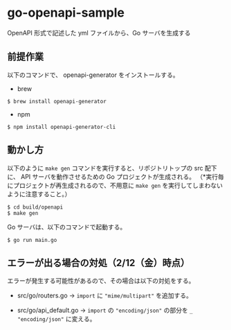 # go-openapi-sample
OpenAPI 形式で記述した yml ファイルから、Go サーバを生成する

## 前提作業
以下のコマンドで、 openapi-generator をインストールする。

- brew
```
$ brew install openapi-generator
```

- npm
```
$ npm install openapi-generator-cli
```

## 動かし方
以下のように `make gen` コマンドを実行すると、リポジトリトップの src 配下に、 API サーバを動作させるための Go プロジェクトが生成される。
（*実行毎にプロジェクトが再生成されるので、不用意に `make gen` を実行してしまわないように注意すること。）

```
$ cd build/openapi
$ make gen
```

Go サーバは、以下のコマンドで起動する。

```
$ go run main.go
```

## エラーが出る場合の対処（2/12（金）時点）
エラーが発生する可能性があるので、その場合は以下の対処をする。

- src/go/routers.go -> `import` に `"mime/multipart"` を追加する。

- src/go/api_default.go -> `import` の `"encoding/json"` の部分を `_ "encoding/json"` に変える。